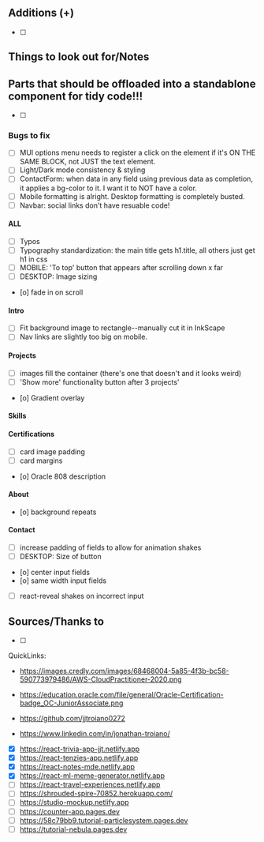 ## Additions (+)

- [ ]

## Things to look out for/Notes

## Parts that should be offloaded into a standablone component for tidy code!!!

- [ ]

### Bugs to fix

- [ ] MUI options menu needs to register a click on the element if it's ON THE SAME BLOCK, not JUST the text element.
- [ ] Light/Dark mode consistency & styling
- [ ] ContactForm: when data in any field using previous data as completion, it applies a bg-color to it. I want it to NOT have a color.
- [ ] Mobile formatting is alright. Desktop formatting is completely busted.
- [ ] Navbar: social links don't have resuable code!

#### ALL

- [ ] Typos
- [ ] Typography standardization: the main title gets h1.title, all others just get h1 in css
- [ ] MOBILE: 'To top' button that appears after scrolling down x far
- [ ] DESKTOP: Image sizing
- [o] fade in on scroll

#### Intro

- [ ] Fit background image to rectangle--manually cut it in InkScape
- [ ] Nav links are slightly too big on mobile.

#### Projects

- [ ] images fill the container (there's one that doesn't and it looks weird)
- [ ] 'Show more' functionality button after 3 projects'
- [o] Gradient overlay

#### Skills

#### Certifications

- [ ] card image padding
- [ ] card margins
- [o] Oracle 808 description

#### About

- [o] background repeats

#### Contact

- [ ] increase padding of fields to allow for animation shakes
- [ ] DESKTOP: Size of button
- [o] center input fields
- [o] same width input fields
- [ ] react-reveal shakes on incorrect input

## Sources/Thanks to

- [ ]

QuickLinks:

- https://images.credly.com/images/68468004-5a85-4f3b-bc58-590773979486/AWS-CloudPractitioner-2020.png
- https://education.oracle.com/file/general/Oracle-Certification-badge_OC-JuniorAssociate.png

- https://github.com/jjtroiano0272
- https://www.linkedin.com/in/jonathan-troiano/

- [x] https://react-trivia-app-jjt.netlify.app
- [x] https://react-tenzies-app.netlify.app
- [x] https://react-notes-mde.netlify.app
- [x] https://react-ml-meme-generator.netlify.app
- [ ] https://react-travel-experiences.netlify.app
- [ ] https://shrouded-spire-70852.herokuapp.com/
- [ ] https://studio-mockup.netlify.app
- [ ] https://counter-app.pages.dev
- [ ] https://58c79bb9.tutorial-particlesystem.pages.dev
- [ ] https://tutorial-nebula.pages.dev
